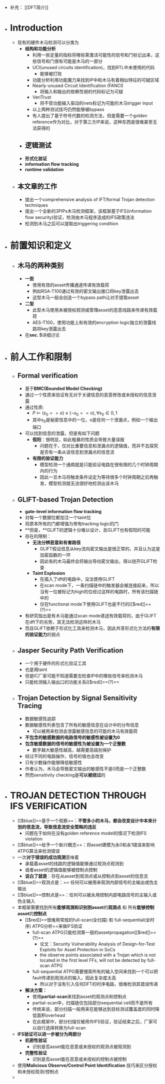 - 补充： [[DFT简介]]
- # Introduction
	- 现有的硬件木马检测可以分类为
		- **结构和功能分析**
			- 利用一些定量的指标将哪些第激活可能性的信号和门标记出来，这些信号和门很有可能是木马的一部分
			- UCI(unused circuits identification)，找到RTL中未使用的代码
				- 能够被打败
			- 功能分析利用功能魔力来找到IP中和木马有着相似特征的可疑区域
			- Nearly-unused Circuit Identification (FANCI)
				- 将输入和输出的依赖性弱的代码标记为可疑
			- VeriTrust
				- 将不受功能输入驱动的nets标记为可能的木马trigger input
			- 以上两种测试技巧仍然能够被bypass
			- 有人提出了基于符号代数的检测方法，但是需要一个golden reference作为对比，对于第三方IP来说，这种东西是很难甚至无法获得的
		- **逻辑测试**
			-
		- **形式化验证**
		- **information flow tracking**
		- **runtime validation**
	- ## 本文章的工作
		- 提出一个comprehensive analysis of IFT/formal Trojan detection techniques
		- 提出一个全新的3PIPs木马检测框架，该框架基于IFS(information flow security)验证，检测由木马程序造成的IFS政策违法
		- 检测到木马之后可以提取出triggering condition
- # 前置知识和定义
	- ## 木马的两种类别
		- **一型**
			- 使用有效的asset传播通道传递有效载荷
			- 例如RSA-T100通过有效的密文输出接口将key泄露出去
			- 这型木马一般会创造一个bypass path让对手提取asset
		- **二型**
			- 此型木马使用未被授权观测或管理asset的恶意线路来传递有效载荷
			- AES-T100，使用功能上和有效的encryption logic独立的泄露线路将key泄露出去
		- 在**sec. 5**详细讨论
- # 前人工作和限制
	- ## Formal verification
		- 基于**BMC(Bounded Model Checking)**
		- 通过一个性质来验证有无对于关键信息的恶意修改或未授权的信息泄露
		- 通过性质:
			- $P\vDash (s_0==o)\vee (\neg s_0==o),\forall s_0\in 0,1$
			- 其中$s_0$是秘密信息中的一位，o是任何一个泄漏点，例如一个输出端口
		- 可以找到信息的泄露，但是有如下问题
			- **假阳**：很明显，如此粗暴的性质会导致大量误报
				- 问题在于，仅对比重要信息和泄漏点的逻辑值，而并不去探究是否有一条从该信息到泄漏点的信息流
			- **有限的验证能力**
				- 模型检测一个通病就是只能验证电路在很有限的几个时钟周期内的行为
				- 因此一旦木马将触发条件设定为等待很多个时钟周期之后再触发，模型检测就无法很好地检测出该木马
	- ## GLIFT-based Trojan Detection
		- **gate-level information flow tracking**
		- 对每一个数据位都加注一个taint位
		- 将原本所有的门都增强为带有tracking logic的门
		- **但是，**GLIFT的逻辑十分难以设计，且GLIFT也有假阳的可能
		- 存在的限制：
			- **无法分辨恶意和有害路径**
				- GLIFT假设信息从key流向密文输出是很正常的，并且认为这是加密函数的一环
				- 因此有的木马最终会将输出导向密文输出，得以绕开GLIFT检查
			- **Taint Explosion**
				- 在插入了dft的电路中，没法使用GLIFT
				- 在scan mode下，一条扫描链中的触发器会被连接起来，所以当有一位被标记为high的位经过这样的电路时，所有该扫描链中的
				- 仅在functional mode下使用GLIFT也是不行的[[$red]]==(?)==
		- 有研究指出是有木马能通过scan mode递送有效载荷的，由于GLIFT在dft下的劣势，其无法检测这样的木马
		- 而且GLIFT依赖于形式化工具来检测木马，因此共享形式化方法的**有限的验证能力**的弱点
	- ## Jasper Security Path Verification
		- 一个用于硬件的形式化验证工具
		- 也是用taint
		- 但是IC厂家可能不知道需要去检查IP中的哪些信号来检测木马
		- 只能检测输入输出口的功能关系[[$red]]==(?)==
	- ## Trojan Detection by Signal Sensitivity Tracing
		- 数据敏感性追踪
		- 数据敏感性列表包含了所有的敏感信息在设计中的分布信息
			- 可以被用来检测会泄露敏感信息的可能的木马有效载荷
		- **不包含的敏感数据的电路信号的敏感性被设置为0**
		- **包含敏感数据的信号的敏感性为被设置为一个正整数**
			- 数字越大敏感性越高，越需要高级别保护
		- 经过不同的电路操作，信号的值也会改变
		- 只有少数操作能够降低敏感性
		- 作者认为，木马会导致密文输出的敏感性不是0而是一个正整数
		- 然而sensitivity checking是**可以被绕过**的
- # TROJAN DETECTION THROUGH IFS VERIFICATION
	- [[$blue]]==基于一个观察==：**不管多小的木马，都会改变设计中本来计划的信息流，导致信息流安全策略的违反**
		- 问题在于如何在没有golden reference model的情况下检测IFS violation
	- [[$blue]]==给予一个新兴概念==：将asset建模为永0和永1错误来影响ATPG算法来检测错误
	- 一次**对于错误的成功观测**意味着
		- 承载着asset的线路的逻辑值能够通过观测点观测到
		- 或者asset的逻辑值能够被控制点控制
		- **说白了就是**：存在从asset到观测点或从控制点到asset的信息流
	- [[$blue]]==观测点是：== 任何可以被用来观测内部信号的主输出或伪主输出
	- [[$blue]]==控制点是==：任何可以被永用控制内部电路信号的主输入或伪主输入
	- 本框架需要找到所有**能够观测和识别到asset**的**观测点** 和 所有**能够控制asset**的**控制点**
		- [[$red]]==很难用常规的full-scan(全扫描) 和 full-sequential(全时序) ATPG分析==来做IFS验证
			- full-scan ATPG只能检测第一层的assetpropagation[[$red]]==(?)==
				- 论文：Security Vulnerability Analysis of Design-for-Test Exploits for Asset Protection in SoCs
				- the observe points associated with a Trojan which is not located in the first level FFs, will not be detected by full-scan ATPG
			- full-sequential ATPG需要搜索所有的输入空间来找到一个可以把fault传递到观测点的输入，因此复杂度太高
				- 所以对于没有引入任何DFT的时序电路，很难检测其错误传递
		- **解决方案：**
			- 使用**partial-scan**来找到asset的观测点和控制点
			- partial-scan中，扫描链仅包括部分sequential cell而不是所有
			- 传统来说，部分扫描一般用来在能够达到目标测试覆盖度的同时降低面积overhead
			- 在此框架中，部分扫描仅被用作IFS验证，验证结束之后，厂家可以自行选择转换为full-scan
	- **IFS验证可以进一步被分为两部分**
		- **机密性验证**
			- 识别是否asset能在恶意或未授权的观测点被观测到
		- **完整性验证**
			- 识别是否asset能在恶意或未授权的控制点被控制
	- 使用**Malicious Observe/Control Point Identification** 技巧来区分授权和未授权观测/控制点
	-